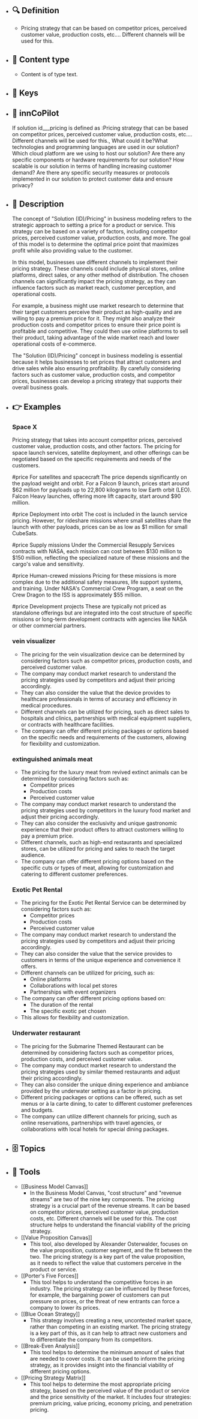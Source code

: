 - ## 🔍 Definition
  - Pricing strategy that can be based on competitor prices, perceived customer value, production costs, etc.... Different channels will be used for this.
- ## 📰 Content type 
  - Content is of type text.
  
- ## 🔑 Keys
  
- ## 🤖 innCoPilot
  If solution id___pricing is defined as :Pricing strategy that can be based on competitor prices, perceived customer value, production costs, etc.... Different channels will be used for this., What could it be?What technologies and programming languages are used in our solution?
  Which cloud platform are we using to host our solution?
  Are there any specific components or hardware requirements for our solution?
  How scalable is our solution in terms of handling increasing customer demand?
  Are there any specific security measures or protocols implemented in our solution to protect customer data and ensure privacy?
- ## 📖 Description
  The concept of "Solution (ID)/Pricing" in business modeling refers to the strategic approach to setting a price for a product or service. This strategy can be based on a variety of factors, including competitor prices, perceived customer value, production costs, and more. The goal of this model is to determine the optimal price point that maximizes profit while also providing value to the customer.
  
  In this model, businesses use different channels to implement their pricing strategy. These channels could include physical stores, online platforms, direct sales, or any other method of distribution. The chosen channels can significantly impact the pricing strategy, as they can influence factors such as market reach, customer perception, and operational costs.
  
  For example, a business might use market research to determine that their target customers perceive their product as high-quality and are willing to pay a premium price for it. They might also analyze their production costs and competitor prices to ensure their price point is profitable and competitive. They could then use online platforms to sell their product, taking advantage of the wide market reach and lower operational costs of e-commerce.
  
  The "Solution (ID)/Pricing" concept in business modeling is essential because it helps businesses to set prices that attract customers and drive sales while also ensuring profitability. By carefully considering factors such as customer value, production costs, and competitor prices, businesses can develop a pricing strategy that supports their overall business goals.
- ## 👉 Examples
  ### Space X
  Pricing strategy that takes into account competitor prices, perceived customer value, production costs, and other factors.
  The pricing for space launch services, satellite deployment, and other offerings can be negotiated based on the specific requirements and needs of the customers.
  
  #price For satellites and spacecraft
  The price depends significantly on the payload weight and orbit. For a Falcon 9 launch, prices start around $62 million for payloads up to 22,800 kilograms to low Earth orbit (LEO). Falcon Heavy launches, offering more lift capacity, start around $90 million.
  
  #price Deployment into orbit
  The cost is included in the launch service pricing. However, for rideshare missions where small satellites share the launch with other payloads, prices can be as low as $1 million for small CubeSats.
  
  #price Supply missions
  Under the Commercial Resupply Services contracts with NASA, each mission can cost between $130 million to $150 million, reflecting the specialized nature of these missions and the cargo's value and sensitivity.
  
  #price Human-crewed missions
  Pricing for these missions is more complex due to the additional safety measures, life support systems, and training. Under NASA's Commercial Crew Program, a seat on the Crew Dragon to the ISS is approximately $55 million.
  
  #price Development projects
  These are typically not priced as standalone offerings but are integrated into the cost structure of specific missions or long-term development contracts with agencies like NASA or other commercial partners.
  ### vein visualizer
  - The pricing for the vein visualization device can be determined by considering factors such as competitor prices, production costs, and perceived customer value.
  - The company may conduct market research to understand the pricing strategies used by competitors and adjust their pricing accordingly.
  - They can also consider the value that the device provides to healthcare professionals in terms of accuracy and efficiency in medical procedures.
  - Different channels can be utilized for pricing, such as direct sales to hospitals and clinics, partnerships with medical equipment suppliers, or contracts with healthcare facilities.
  - The company can offer different pricing packages or options based on the specific needs and requirements of the customers, allowing for flexibility and customization.
  ### extinguished animals meat
  - The pricing for the luxury meat from revived extinct animals can be determined by considering factors such as:
  	- Competitor prices
  	- Production costs
  	- Perceived customer value
  - The company may conduct market research to understand the pricing strategies used by competitors in the luxury food market and adjust their pricing accordingly.
  - They can also consider the exclusivity and unique gastronomic experience that their product offers to attract customers willing to pay a premium price.
  - Different channels, such as high-end restaurants and specialized stores, can be utilized for pricing and sales to reach the target audience.
  - The company can offer different pricing options based on the specific cuts or types of meat, allowing for customization and catering to different customer preferences.
  ### Exotic Pet Rental
  - The pricing for the Exotic Pet Rental Service can be determined by considering factors such as:
  	- Competitor prices
  	- Production costs
  	- Perceived customer value
  - The company may conduct market research to understand the pricing strategies used by competitors and adjust their pricing accordingly.
  - They can also consider the value that the service provides to customers in terms of the unique experience and convenience it offers.
  - Different channels can be utilized for pricing, such as:
  	- Online platforms
  	- Collaborations with local pet stores
  	- Partnerships with event organizers
  - The company can offer different pricing options based on:
  	- The duration of the rental
  	- The specific exotic pet chosen
  - This allows for flexibility and customization.
  ### Underwater restaurant
  - The pricing for the Submarine Themed Restaurant can be determined by considering factors such as competitor prices, production costs, and perceived customer value.
  - The company may conduct market research to understand the pricing strategies used by similar themed restaurants and adjust their pricing accordingly.
  - They can also consider the unique dining experience and ambiance provided by the underwater setting as a factor in pricing.
  - Different pricing packages or options can be offered, such as set menus or à la carte dining, to cater to different customer preferences and budgets.
  - The company can utilize different channels for pricing, such as online reservations, partnerships with travel agencies, or collaborations with local hotels for special dining packages.
- ## 🗄️ Topics
  
- ## 🧰 Tools
  - [[Business Model Canvas]]
    - In the Business Model Canvas, "cost structure" and "revenue streams" are two of the nine key components. The pricing strategy is a crucial part of the revenue streams. It can be based on competitor prices, perceived customer value, production costs, etc. Different channels will be used for this. The cost structure helps to understand the financial viability of the pricing strategy.
  - [[Value Proposition Canvas]]
    - This tool, also developed by Alexander Osterwalder, focuses on the value proposition, customer segment, and the fit between the two. The pricing strategy is a key part of the value proposition, as it needs to reflect the value that customers perceive in the product or service.
  - [[Porter's Five Forces]]
    - This tool helps to understand the competitive forces in an industry. The pricing strategy can be influenced by these forces, for example, the bargaining power of customers can put pressure on prices, or the threat of new entrants can force a company to lower its prices.
  - [[Blue Ocean Strategy]]
    - This strategy involves creating a new, uncontested market space, rather than competing in an existing market. The pricing strategy is a key part of this, as it can help to attract new customers and to differentiate the company from its competitors.
  - [[Break-Even Analysis]]
    - This tool helps to determine the minimum amount of sales that are needed to cover costs. It can be used to inform the pricing strategy, as it provides insight into the financial viability of different pricing options.
  - [[Pricing Strategy Matrix]]
    - This tool helps to determine the most appropriate pricing strategy, based on the perceived value of the product or service and the price sensitivity of the market. It includes four strategies: premium pricing, value pricing, economy pricing, and penetration pricing.
